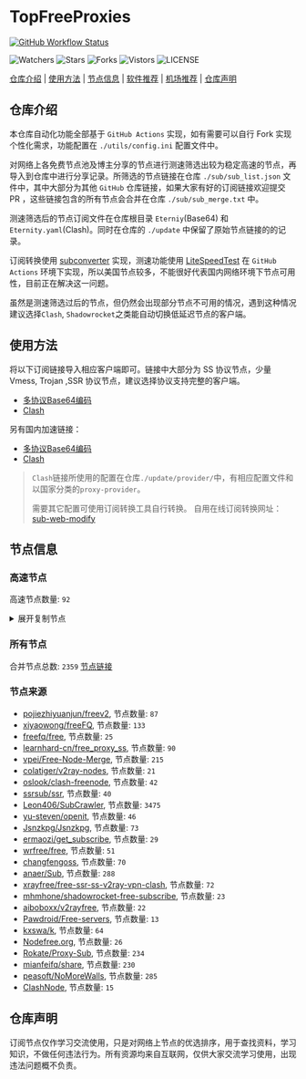 # TopFreeProxies
[![GitHub Workflow Status](https://github.com/Jason6111/topfreeproxies/actions/workflows/get-proxies.yml/badge.svg)](https://github.com/Jason6111/TopFreeProxies/actions/workflows/get-proxies.yml) 

![Watchers](https://img.shields.io/github/watchers/Jason6111/topfreeproxies) ![Stars](https://img.shields.io/github/stars/Jason6111/topfreeproxies) ![Forks](https://img.shields.io/github/forks/Jason6111/topfreeproxies) ![Vistors](https://visitor-badge.laobi.icu/badge?page_id=Jason6111.topfreeproxies) ![LICENSE](https://img.shields.io/badge/license-CC%20BY--SA%204.0-green.svg)

[仓库介绍](https://github.com/Jason6111/TopFreeProxies#仓库介绍) | [使用方法](https://github.com/Jason6111/TopFreeProxies#使用方法) | [节点信息](https://github.com/Jason6111/TopFreeProxies#节点信息) | [软件推荐](https://github.com/Jason6111/TopFreeProxies#客户端选择) | [机场推荐](https://github.com/Jason6111/TopFreeProxies#机场推荐) | [仓库声明](https://github.com/Jason6111/TopFreeProxies#仓库声明)

## 仓库介绍
本仓库自动化功能全部基于 `GitHub Actions` 实现，如有需要可以自行 Fork 实现个性化需求，功能配置在 `./utils/config.ini` 配置文件中。

对网络上各免费节点池及博主分享的节点进行测速筛选出较为稳定高速的节点，再导入到仓库中进行分享记录。所筛选的节点链接在仓库 `./sub/sub_list.json` 文件中，其中大部分为其他 `GitHub` 仓库链接，如果大家有好的订阅链接欢迎提交 PR ，这些链接包含的所有节点会合并在仓库 `./sub/sub_merge.txt` 中。

测速筛选后的节点订阅文件在仓库根目录 `Eterniy`(Base64) 和 `Eternity.yaml`(Clash)。同时在仓库的 `./update` 中保留了原始节点链接的的记录。

订阅转换使用 [subconverter](https://github.com/tindy2013/subconverter) 实现，测速功能使用 [LiteSpeedTest](https://github.com/xxf098/LiteSpeedTest) 在 `GitHub Actions` 环境下实现，所以美国节点较多，不能很好代表国内网络环境下节点可用性，目前正在解决这一问题。

虽然是测速筛选过后的节点，但仍然会出现部分节点不可用的情况，遇到这种情况建议选择`Clash`, `Shadowrocket`之类能自动切换低延迟节点的客户端。

## 使用方法
将以下订阅链接导入相应客户端即可。链接中大部分为 SS 协议节点，少量 Vmess, Trojan ,SSR 协议节点，建议选择协议支持完整的客户端。

- [多协议Base64编码](https://raw.githubusercontent.com/Jason6111/TopFreeProxies/master/Eternity)
- [Clash](https://raw.githubusercontent.com/Jason6111/TopFreeProxies/master/Eternity.yaml)

另有国内加速链接：

- [多协议Base64编码](https://fastly.jsdelivr.net/gh/Jason6111/TopFreeProxies@master/Eternity)
- [Clash](https://fastly.jsdelivr.net/gh/Jason6111/TopFreeProxies@master/Eternity.yaml)

>`Clash`链接所使用的配置在仓库`./update/provider/`中，有相应配置文件和以国家分类的`proxy-provider`。
>
>需要其它配置可使用订阅转换工具自行转换。
>自用在线订阅转换网址：[sub-web-modify](https://sub.v1.mk/)

## 节点信息
### 高速节点
高速节点数量: `92`
<details>
  <summary>展开复制节点</summary>

    vmess://eyJ2IjoiMiIsInBzIjoi8J+HuPCfh6wg5paw5Yqg5Z2hXzExMDQzMTAiLCJhZGQiOiIxMDMuMjUzLjI0Ljk4IiwicG9ydCI6IjgwIiwidHlwZSI6Im5vbmUiLCJpZCI6Ijg1NGZjMDY5LTIzYmMtNGRkOS05YzE0LTlmM2JjNTBhM2I3NiIsImFpZCI6IjAiLCJuZXQiOiJ3cyIsInBhdGgiOiIvZmFzdHNzaC9zb2JlcnQ1LzYzNTA2Njk2YjA4MDYvIiwiaG9zdCI6IiIsInRscyI6IiJ9
    vmess://eyJ2IjoiMiIsInBzIjoi8J+HuPCfh6wg5paw5Yqg5Z2hXzExMDQzMDQiLCJhZGQiOiI4LjIxOS41OC41OCIsInBvcnQiOiI0NDMiLCJ0eXBlIjoibm9uZSIsImlkIjoiOTE2NDZmOWEtYjRlOS00YWNhLWJmZTMtODg5MmIzZTU4ZmU3IiwiYWlkIjoiMCIsIm5ldCI6IndzIiwicGF0aCI6Ii9yYXkiLCJob3N0IjoibGczMC5jZmNkbjMueHl6IiwidGxzIjoidGxzIn0=
    vmess://eyJ2IjoiMiIsInBzIjoi8J+Hr/Cfh7UgZ2l0aHViLmNvbS9mcmVlZnEgLSDml6XmnKzkuJzkuqzpg73lk4Hlt53ljLpMaW5vZGXmlbDmja7kuK3lv4MgMSIsImFkZCI6IjEzOS4xNjIuNzYuMjIzIiwicG9ydCI6IjgwIiwidHlwZSI6Im5vbmUiLCJpZCI6IjM3OTUzMTUzLTY0ZGYtNDRjOC1hOTY2LTFmNTAwOGM5MDFkNiIsImFpZCI6IjAiLCJuZXQiOiJ3cyIsInBhdGgiOiIvIiwiaG9zdCI6IiIsInRscyI6IiJ9
    ssr://NDIuOTguMjcuMTgzOjU0MzphdXRoX2FlczEyOF9tZDU6Y2hhY2hhMjAtaWV0ZjpwbGFpbjpiV0pzWVc1ck1YQnZjblEvP2dyb3VwPVUxTlNVSEp2ZG1sa1pYSSZyZW1hcmtzPThKLUhyZkNmaDdBZ0xlbW1tZWE0cnkwME1pNDVPQzR5Tnk0eE9ETSZvYmZzcGFyYW09WkVNMWRGcFRPVEpqUnpWdldWaFImcHJvdG9wYXJhbT1OVEV6TmpFNk5qZHRaa2xVYjB3NE5GQnVXbkV3WkE
    vmess://eyJ2IjoiMiIsInBzIjoi8J+HsPCfh7cgLemfqeWbvS0xLjIzOC4xMDIuMjE0IiwiYWRkIjoiMS4yMzguMTAyLjIxNCIsInBvcnQiOiIzMDAwMSIsInR5cGUiOiJub25lIiwiaWQiOiJmZmZmZmZmZi1mZmZmLWZmZmYtZmZmZi1mZmZmZmZmZmZmZmYiLCJhaWQiOiIwIiwibmV0Ijoid3MiLCJwYXRoIjoiLyIsImhvc3QiOiJwMS5jaGlndWEudGsiLCJ0bHMiOiJ0bHMifQ==
    vmess://eyJ2IjoiMiIsInBzIjoi8J+HuPCfh6wgLeaWsOWKoOWdoS0xMjguMTk5LjIwMi44MCIsImFkZCI6IjEyOC4xOTkuMjAyLjgwIiwicG9ydCI6IjE1OTg2IiwidHlwZSI6Im5vbmUiLCJpZCI6IjVmN2U4MGQyLTgxMTUtNDU5Ny05MmUwLWY4NWYzYmM5NzJmZSIsImFpZCI6IjAiLCJuZXQiOiJ3cyIsInBhdGgiOiIvIiwiaG9zdCI6IjEyOC4xOTkuMjAyLjgwIiwidGxzIjoiIn0=
    vmess://eyJ2IjoiMiIsInBzIjoi8J+HsPCfh7cgLemfqeWbvS0yMTEuMTc3LjQwLjIzNSIsImFkZCI6IjIxMS4xNzcuNDAuMjM1IiwicG9ydCI6IjMwMDAxIiwidHlwZSI6Im5vbmUiLCJpZCI6ImZmZmZmZmZmLWZmZmYtZmZmZi1mZmZmLWZmZmZmZmZmZmZmZiIsImFpZCI6IjAiLCJuZXQiOiJ3cyIsInBhdGgiOiIvIiwiaG9zdCI6InAzLmNoaWd1YS50ayIsInRscyI6InRscyJ9
    vmess://eyJ2IjoiMiIsInBzIjoi8J+Hr/Cfh7UgLeaXpeacrC00Ny43NC40My4xNTgiLCJhZGQiOiI0Ny43NC40My4xNTgiLCJwb3J0IjoiMjA1MyIsInR5cGUiOiJub25lIiwiaWQiOiJiZjY3NDM3ZS02YzkwLTQ1Y2EtYWJjMi1jNzI0MGE1Y2UyYWEiLCJhaWQiOiIwIiwibmV0Ijoid3MiLCJwYXRoIjoiLyIsImhvc3QiOiJmb3h1ay5mb3ZpLnRrIiwidGxzIjoiIn0=
    vmess://eyJ2IjoiMiIsInBzIjoi8J+Hr/Cfh7UgLeaXpeacrC1nb3N0LjZjbG91ZC50ayIsImFkZCI6Imdvc3QuNmNsb3VkLnRrIiwicG9ydCI6IjYwMDA0IiwidHlwZSI6Im5vbmUiLCJpZCI6ImRiMjVmMmM4LTEwNDMtNDJlYS1hN2JiLWI1MDdiOTgxOGM0MiIsImFpZCI6IjAiLCJuZXQiOiJ0Y3AiLCJwYXRoIjoiLyIsImhvc3QiOiJmb3h1ay5mb3ZpLnRrIiwidGxzIjoiIn0=
    vmess://eyJ2IjoiMiIsInBzIjoi8J+HsPCfh7cgLemfqeWbvS1rcjIuZnVuNTEzLmdhIiwiYWRkIjoia3IyLmZ1bjUxMy5nYSIsInBvcnQiOiI1NzQ4NiIsInR5cGUiOiJub25lIiwiaWQiOiIxYWQzOGVjNS03YmY5LTQ0NTQtOTIyZC1kYTcyODYwOTNmNWUiLCJhaWQiOiIwIiwibmV0Ijoid3MiLCJwYXRoIjoiLyIsImhvc3QiOiJrcjIuZnVuNTEzLmdhIiwidGxzIjoiIn0=
    vmess://eyJ2IjoiMiIsInBzIjoi8J+Hr/Cfh7UgLeaXpeacrC1rcmF3ZGV0cnQubWFyaXNhbG5jLmNvbSIsImFkZCI6ImtyYXdkZXRydC5tYXJpc2FsbmMuY29tIiwicG9ydCI6IjU1MjE0IiwidHlwZSI6Im5vbmUiLCJpZCI6ImE3Nzc1NTg4LWZjNjUtMzNjMy05MmM2LTEyNzMzOTE4OGJmZCIsImFpZCI6IjAiLCJuZXQiOiJ3cyIsInBhdGgiOiIvIiwiaG9zdCI6ImFybXNocy5tYXJpc2FsbmMuY29tIiwidGxzIjoiIn0=
    vmess://eyJ2IjoiMiIsInBzIjoi8J+Hr/Cfh7UgLeaXpeacrC1qcC1iZWkuYmZ5dW4udG9wIiwiYWRkIjoianAtYmVpLmJmeXVuLnRvcCIsInBvcnQiOiIxMDAyMyIsInR5cGUiOiJub25lIiwiaWQiOiI5ZTA1NWFkNS01YjRjLTRiOGQtYmMzOC0wYWNlNDFhYmUyNjciLCJhaWQiOiIwIiwibmV0Ijoid3MiLCJwYXRoIjoiLyIsImhvc3QiOiJqcC1iZWkuYmZ5dW4udG9wIiwidGxzIjoiIn0=
    vmess://eyJ2IjoiMiIsInBzIjoi8J+Hr/Cfh7UgLeaXpeacrC1qcDAxLmhlbmV0LnRvcCIsImFkZCI6ImpwMDEuaGVuZXQudG9wIiwicG9ydCI6IjIwMDAwIiwidHlwZSI6Im5vbmUiLCJpZCI6ImM3YjUzOTJhLTAzYTItNDgzZi05ZDUxLTg5ZmYxYWE2YzE5ZSIsImFpZCI6IjAiLCJuZXQiOiJ3cyIsInBhdGgiOiIvIiwiaG9zdCI6ImNjdHYuY29tIiwidGxzIjoiIn0=
    vmess://eyJ2IjoiMiIsInBzIjoi8J+Hr/Cfh7UgLeaXpeacrC1qcDIuc2FuZmVuMDAxLnBpY3MiLCJhZGQiOiJqcDIuc2FuZmVuMDAxLnBpY3MiLCJwb3J0IjoiNDQzIiwidHlwZSI6Im5vbmUiLCJpZCI6IjczMWFiN2EyLTE4NGUtNGE3NS04NWNmLTUyZjMyODE1YTk0YSIsImFpZCI6IjAiLCJuZXQiOiJ3cyIsInBhdGgiOiIvIiwiaG9zdCI6ImpwMi5zYW5mZW4wMDEucGljcyIsInRscyI6InRscyJ9
    vmess://eyJ2IjoiMiIsInBzIjoi8J+Hr/Cfh7UgLeaXpeacrC1qcHMuZGFmZWljbmQuY29tIiwiYWRkIjoianBzLmRhZmVpY25kLmNvbSIsInBvcnQiOiIzNDIxMiIsInR5cGUiOiJub25lIiwiaWQiOiI3Y2E2NThkNy05ZDhlLTQ5ZTktYTlmZi00ZTFhYWQ5ZmU0ZDQiLCJhaWQiOiIwIiwibmV0Ijoid3MiLCJwYXRoIjoiLyIsImhvc3QiOiJqcHMuZGFmZWljbmQuY29tIiwidGxzIjoiIn0=
    vmess://eyJ2IjoiMiIsInBzIjoi8J+HuPCfh6wgLeaWsOWKoOWdoS1zZy1vdmgyLnYyLXJheS5jb20iLCJhZGQiOiJzZy1vdmgyLnYyLXJheS5jb20iLCJwb3J0IjoiODAiLCJ0eXBlIjoibm9uZSIsImlkIjoiZGNlNGM0NzItNmYzZi00YzQ1LTgwZTUtY2JmZTVlY2FkN2VlIiwiYWlkIjoiMCIsIm5ldCI6IndzIiwicGF0aCI6Ii8iLCJob3N0Ijoic2ctb3ZoMi52Mi1yYXkuY29tIiwidGxzIjoiIn0=
    vmess://eyJ2IjoiMiIsInBzIjoi8J+HqPCfh7MgLeWPsOa5vuiKseiOsuWOvy10dzAyLmhlbmV0LnRvcCIsImFkZCI6InR3MDIuaGVuZXQudG9wIiwicG9ydCI6IjIwMDAwIiwidHlwZSI6Im5vbmUiLCJpZCI6ImM3YjUzOTJhLTAzYTItNDgzZi05ZDUxLTg5ZmYxYWE2YzE5ZSIsImFpZCI6IjAiLCJuZXQiOiJ3cyIsInBhdGgiOiIvIiwiaG9zdCI6ImNjdHYuY29tIiwidGxzIjoiIn0=
    vmess://eyJ2IjoiMiIsInBzIjoi8J+Hr/Cfh7UgLeaXpeacrC11cmdqcC5ob3RmdW4uYnV6eiIsImFkZCI6InVyZ2pwLmhvdGZ1bi5idXp6IiwicG9ydCI6IjI1NjcxIiwidHlwZSI6Im5vbmUiLCJpZCI6ImUxZjgwNDE2LTUzOTQtNGZjZC1hZjgwLTEyZWY5Nzk5YTkyYyIsImFpZCI6IjAiLCJuZXQiOiJ3cyIsInBhdGgiOiIvIiwiaG9zdCI6InVyZ2pwLmhvdGZ1bi5idXp6IiwidGxzIjoiIn0=
    vmess://eyJ2IjoiMiIsInBzIjoi8J+HrfCfh7AgLeaWsOWKoOWdoS1oay0xLnBhbm5vZGUudG9wIiwiYWRkIjoiaGstMS5wYW5ub2RlLnRvcCIsInBvcnQiOiI4MCIsInR5cGUiOiJub25lIiwiaWQiOiIyMGVmOTk2NS0zNzMzLTQ0YjMtOGZlNS1iNTQ0N2M2ZDljOWIiLCJhaWQiOiIwIiwibmV0Ijoid3MiLCJwYXRoIjoiLyIsImhvc3QiOiJ0bXMuZGluZ3RhbGsuY29tIiwidGxzIjoiIn0=
    vmess://eyJ2IjoiMiIsInBzIjoi8J+HrfCfh7AgLeaWsOWKoOWdoS1oay00LnBhbm5vZGUudG9wIiwiYWRkIjoiaGstNC5wYW5ub2RlLnRvcCIsInBvcnQiOiI4MCIsInR5cGUiOiJub25lIiwiaWQiOiIyMGVmOTk2NS0zNzMzLTQ0YjMtOGZlNS1iNTQ0N2M2ZDljOWIiLCJhaWQiOiIwIiwibmV0Ijoid3MiLCJwYXRoIjoiLyIsImhvc3QiOiJ0bXMuZGluZ3RhbGsuY29tIiwidGxzIjoiIn0=
    vmess://eyJ2IjoiMiIsInBzIjoi8J+HuPCfh6wgLeaWsOWKoOWdoS1saS5iaWcyMzQuY29tIiwiYWRkIjoibGkuYmlnMjM0LmNvbSIsInBvcnQiOiI0NDMiLCJ0eXBlIjoibm9uZSIsImlkIjoiMjEzZTc4M2EtMjA3NC00YWVmLWI2ZDktMmFjNmQ0ZDBkYzA0IiwiYWlkIjoiMCIsIm5ldCI6IndzIiwicGF0aCI6Ii8iLCJob3N0IjoibGkuYmlnMjM0LmNvbSIsInRscyI6IiJ9
    vmess://eyJ2IjoiMiIsInBzIjoi8J+HuPCfh6wgLeaWsOWKoOWdoS1zZy52cG50cmFuc2Zlci54eXoiLCJhZGQiOiJzZy52cG50cmFuc2Zlci54eXoiLCJwb3J0IjoiNjUyNCIsInR5cGUiOiJub25lIiwiaWQiOiJjYjg4NDlkNy0zYjAyLTQ5YTQtYjMwNS05MGU1YTBiMjljOTQiLCJhaWQiOiIwIiwibmV0Ijoid3MiLCJwYXRoIjoiLyIsImhvc3QiOiJzZy52cG50cmFuc2Zlci54eXoiLCJ0bHMiOiIifQ==
    vmess://eyJ2IjoiMiIsInBzIjoi8J+HuPCfh6wgLeaWsOWKoOWdoS1zZzAxLmhlbmV0LnRvcCIsImFkZCI6InNnMDEuaGVuZXQudG9wIiwicG9ydCI6IjIwMDAwIiwidHlwZSI6Im5vbmUiLCJpZCI6ImM3YjUzOTJhLTAzYTItNDgzZi05ZDUxLTg5ZmYxYWE2YzE5ZSIsImFpZCI6IjAiLCJuZXQiOiJ3cyIsInBhdGgiOiIvIiwiaG9zdCI6ImNjdHYuY29tIiwidGxzIjoiIn0=
    vmess://eyJ2IjoiMiIsInBzIjoi8J+HuPCfh6wgLeaWsOWKoOWdoS1zZzAyLmhlbmV0LnRvcCIsImFkZCI6InNnMDIuaGVuZXQudG9wIiwicG9ydCI6IjIwMDAxIiwidHlwZSI6Im5vbmUiLCJpZCI6ImM3YjUzOTJhLTAzYTItNDgzZi05ZDUxLTg5ZmYxYWE2YzE5ZSIsImFpZCI6IjAiLCJuZXQiOiJ3cyIsInBhdGgiOiIvIiwiaG9zdCI6ImNjdHYuY29tIiwidGxzIjoiIn0=
    vmess://eyJ2IjoiMiIsInBzIjoi8J+HuPCfh6wgLeaWsOWKoOWdoS1zZzEtMi5iZnl1bi50b3AiLCJhZGQiOiJzZzEtMi5iZnl1bi50b3AiLCJwb3J0IjoiMTAwMjEiLCJ0eXBlIjoibm9uZSIsImlkIjoiMzY2YWRhZWMtY2RkZi00Y2I1LTk4Y2EtYTQ3ZDE3MzkxOGFlIiwiYWlkIjoiMCIsIm5ldCI6IndzIiwicGF0aCI6Ii8iLCJob3N0Ijoic2cxLTIuYmZ5dW4udG9wIiwidGxzIjoiIn0=
    vmess://eyJ2IjoiMiIsInBzIjoi8J+HuPCfh6wgLeaWsOWKoOWdoS12My41ODMxODEueHl6IiwiYWRkIjoidjMuNTgzMTgxLnh5eiIsInBvcnQiOiI4MCIsInR5cGUiOiJub25lIiwiaWQiOiJjMGI1ZDc1OS1lNDJkLTRlYWQtYjM3NC0zM2E5YjU0NDAyYWEiLCJhaWQiOiIwIiwibmV0Ijoid3MiLCJwYXRoIjoiLyIsImhvc3QiOiJwdWxsLmZyZWUudmlkZW8uMTAwMTAuY29tIiwidGxzIjoiIn0=
    vmess://eyJ2IjoiMiIsInBzIjoi8J+HuPCfh6wgLeaWsOWKoOWdoS12NS41ODMxODEueHl6IiwiYWRkIjoidjUuNTgzMTgxLnh5eiIsInBvcnQiOiI0NDM0MyIsInR5cGUiOiJub25lIiwiaWQiOiJjMGI1ZDc1OS1lNDJkLTRlYWQtYjM3NC0zM2E5YjU0NDAyYWEiLCJhaWQiOiIwIiwibmV0Ijoid3MiLCJwYXRoIjoiLyIsImhvc3QiOiJ2NS41ODMxODEueHl6IiwidGxzIjoiIn0=
    vmess://eyJ2IjoiMiIsInBzIjoi8J+HrfCfh7AgLemmmea4ry1hei5oazAxLnBhb3Bhb2Nsb3VkLmN5b3UiLCJhZGQiOiJhei5oazAxLnBhb3Bhb2Nsb3VkLmN5b3UiLCJwb3J0IjoiMTAwMTAiLCJ0eXBlIjoibm9uZSIsImlkIjoiYTQyYmZlMjQtZmUzMi0zMDdkLWIzZmEtMDI1YzczMDI4ZmEwIiwiYWlkIjoiMCIsIm5ldCI6IndzIiwicGF0aCI6Ii8iLCJob3N0IjoiYXouaGswMS5wYW9wYW9jbG91ZC5jeW91IiwidGxzIjoiIn0=
    vmess://eyJ2IjoiMiIsInBzIjoi8J+HrfCfh7AgLemmmea4ry1oazgwLnNhbmZlbjAwMS5waWNzIiwiYWRkIjoiaGs4MC5zYW5mZW4wMDEucGljcyIsInBvcnQiOiI4MCIsInR5cGUiOiJub25lIiwiaWQiOiI3MzFhYjdhMi0xODRlLTRhNzUtODVjZi01MmYzMjgxNWE5NGEiLCJhaWQiOiIwIiwibmV0Ijoid3MiLCJwYXRoIjoiLyIsImhvc3QiOiJhLjE4OS5jbiIsInRscyI6IiJ9
    vmess://eyJ2IjoiMiIsInBzIjoi8J+Hr/Cfh7UgLeaXpeacrC0xMzkuMTYyLjExOS44MSIsImFkZCI6IjEzOS4xNjIuMTE5LjgxIiwicG9ydCI6IjI3NDgwIiwidHlwZSI6Im5vbmUiLCJpZCI6ImY3MmVlNThmLTc4YmYtNGI2MS04NDQyLTdiOWNjYTkxMmIxNCIsImFpZCI6IjAiLCJuZXQiOiJ3cyIsInBhdGgiOiIvIiwiaG9zdCI6IjEzOS4xNjIuMTE5LjgxIiwidGxzIjoiIn0=
    vmess://eyJ2IjoiMiIsInBzIjoi8J+Hr/Cfh7UgLeaXpeacrC0xMy4yMzAuNDguMTc4IiwiYWRkIjoiMTMuMjMwLjQ4LjE3OCIsInBvcnQiOiIxNzg5NSIsInR5cGUiOiJub25lIiwiaWQiOiI1ZjdlODBkMi04MTE1LTQ1OTctOTJlMC1mODVmM2JjOTcyZmUiLCJhaWQiOiIwIiwibmV0Ijoid3MiLCJwYXRoIjoiLyIsImhvc3QiOiIxMy4yMzAuNDguMTc4IiwidGxzIjoiIn0=
    vmess://eyJ2IjoiMiIsInBzIjoi8J+Hr/Cfh7UgLeaXpeacrC0xNDYuNTYuMTYyLjI1IiwiYWRkIjoiMTQ2LjU2LjE2Mi4yNSIsInBvcnQiOiI0NDMiLCJ0eXBlIjoibm9uZSIsImlkIjoiOTE2NDZmOWEtYjRlOS00YWNhLWJmZTMtODg5MmIzZTU4ZmU3IiwiYWlkIjoiMCIsIm5ldCI6IndzIiwicGF0aCI6Ii8iLCJob3N0IjoibGczMC5jZmNkbjMueHl6IiwidGxzIjoiIn0=
    vmess://eyJ2IjoiMiIsInBzIjoi8J+Hr/Cfh7UgLeaXpeacrC00Ny45MS4yOS40MSIsImFkZCI6IjQ3LjkxLjI5LjQxIiwicG9ydCI6IjQ0MyIsInR5cGUiOiJub25lIiwiaWQiOiJmZmZmZmZmZi1mZmZmLWZmZmYtZmZmZi1mZmZmZmZmZmZmZmYiLCJhaWQiOiIwIiwibmV0Ijoid3MiLCJwYXRoIjoiLyIsImhvc3QiOiJjb21wdXRlci1hZGFwdGVyLWNyb3NzLW1vb2QudHJ5Y2xvdWRmbGFyZS5jb20iLCJ0bHMiOiIifQ==
    vmess://eyJ2IjoiMiIsInBzIjoi8J+HsPCfh7cgLemfqeWbvS01OC4yMjcuMTQxLjI1NCIsImFkZCI6IjU4LjIyNy4xNDEuMjU0IiwicG9ydCI6IjMwMDAxIiwidHlwZSI6Im5vbmUiLCJpZCI6ImZmZmZmZmZmLWZmZmYtZmZmZi1mZmZmLWZmZmZmZmZmZmZmZiIsImFpZCI6IjAiLCJuZXQiOiJ3cyIsInBhdGgiOiIvIiwiaG9zdCI6InAxLmNoaWd1YS50ayIsInRscyI6IiJ9
    vmess://eyJ2IjoiMiIsInBzIjoi8J+HrfCfh7AgLeaWsOWKoOWdoS1oay0yLnBhbm5vZGUudG9wIiwiYWRkIjoiaGstMi5wYW5ub2RlLnRvcCIsInBvcnQiOiI4MCIsInR5cGUiOiJub25lIiwiaWQiOiIyMGVmOTk2NS0zNzMzLTQ0YjMtOGZlNS1iNTQ0N2M2ZDljOWIiLCJhaWQiOiIwIiwibmV0Ijoid3MiLCJwYXRoIjoiLyIsImhvc3QiOiJ0bXMuZGluZ3RhbGsuY29tIiwidGxzIjoiIn0=
    vmess://eyJ2IjoiMiIsInBzIjoi8J+HrfCfh7AgLeaWsOWKoOWdoS1oay0zLnBhbm5vZGUudG9wIiwiYWRkIjoiaGstMy5wYW5ub2RlLnRvcCIsInBvcnQiOiI4MCIsInR5cGUiOiJub25lIiwiaWQiOiIyMGVmOTk2NS0zNzMzLTQ0YjMtOGZlNS1iNTQ0N2M2ZDljOWIiLCJhaWQiOiIwIiwibmV0Ijoid3MiLCJwYXRoIjoiLyIsImhvc3QiOiJ0bXMuZGluZ3RhbGsuY29tIiwidGxzIjoiIn0=
    vmess://eyJ2IjoiMiIsInBzIjoi8J+HrfCfh7AgLeaWsOWKoOWdoS1oay02LnBhbm5vZGUudG9wIiwiYWRkIjoiaGstNi5wYW5ub2RlLnRvcCIsInBvcnQiOiI4MCIsInR5cGUiOiJub25lIiwiaWQiOiIyMGVmOTk2NS0zNzMzLTQ0YjMtOGZlNS1iNTQ0N2M2ZDljOWIiLCJhaWQiOiIwIiwibmV0Ijoid3MiLCJwYXRoIjoiLyIsImhvc3QiOiJ0bXMuZGluZ3RhbGsuY29tIiwidGxzIjoiIn0=
    vmess://eyJ2IjoiMiIsInBzIjoi8J+HrfCfh7AgLeaWsOWKoOWdoS1oay1kLnNvbW5vZGUudG9wIiwiYWRkIjoiaGstZC5zb21ub2RlLnRvcCIsInBvcnQiOiI4MCIsInR5cGUiOiJub25lIiwiaWQiOiJmMTM5ODU3OS1lZWQxLTMzMzUtOWZmYi01ZGFjNDY3ZTIzYWMiLCJhaWQiOiIwIiwibmV0Ijoid3MiLCJwYXRoIjoiLyIsImhvc3QiOiJ2YWxpLWRucy5jcDMxLm90dC5jaWJudHYubmV0IiwidGxzIjoiIn0=
    vmess://eyJ2IjoiMiIsInBzIjoi8J+HqPCfh7MgLeWPsOa5vuWPsOS4reW4gi10dzEubXliZXN0amouY29tIiwiYWRkIjoidHcxLm15YmVzdGpqLmNvbSIsInBvcnQiOiI0NDMiLCJ0eXBlIjoibm9uZSIsImlkIjoiZGI0NTJhODgtMDhhMC00YTZhLWFjODctOTM3YmIwYjI3OTA5IiwiYWlkIjoiMCIsIm5ldCI6IndzIiwicGF0aCI6Ii8iLCJob3N0IjoidHcxLm15YmVzdGpqLmNvbSIsInRscyI6InRscyJ9
    vmess://eyJ2IjoiMiIsInBzIjoi8J+HrfCfh7AgLemmmea4ry0xMTkuMjQ3LjExOS4yMTIiLCJhZGQiOiIxMTkuMjQ3LjExOS4yMTIiLCJwb3J0IjoiNDQzIiwidHlwZSI6Im5vbmUiLCJpZCI6IjYwOTNlZWZiLTdhYjYtNDFkZi1hYmEwLWQ1ZmE1ODE0N2UxMCIsImFpZCI6IjAiLCJuZXQiOiJ3cyIsInBhdGgiOiIvIiwiaG9zdCI6InN1cm9uZ3dlaS5ldS5vcmciLCJ0bHMiOiIifQ==
    vmess://eyJ2IjoiMiIsInBzIjoi8J+HrfCfh7AgLemmmea4ry00Ny4yNDIuMjguMjUwIiwiYWRkIjoiNDcuMjQyLjI4LjI1MCIsInBvcnQiOiI0NDMiLCJ0eXBlIjoibm9uZSIsImlkIjoiZmZmZmZmZmYtZmZmZi1mZmZmLWZmZmYtZmZmZmZmZmZmZmZmIiwiYWlkIjoiMCIsIm5ldCI6IndzIiwicGF0aCI6Ii8iLCJob3N0Ijoib21pc3Npb25zLWJyZWFrZG93bi1kaXAtaG9uZHVyYXMudHJ5Y2xvdWRmbGFyZS5jb20iLCJ0bHMiOiJ0bHMifQ==
    vmess://eyJ2IjoiMiIsInBzIjoi8J+HrfCfh7AgLemmmea4ry00Ny4yNDIuNDQuNTciLCJhZGQiOiI0Ny4yNDIuNDQuNTciLCJwb3J0IjoiMjA1MyIsInR5cGUiOiJub25lIiwiaWQiOiJiZjY3NDM3ZS02YzkwLTQ1Y2EtYWJjMi1jNzI0MGE1Y2UyYWEiLCJhaWQiOiIwIiwibmV0Ijoid3MiLCJwYXRoIjoiLyIsImhvc3QiOiJmb3h1ay5mb3ZpLnRrIiwidGxzIjoidGxzIn0=
    vmess://eyJ2IjoiMiIsInBzIjoi8J+HrfCfh7AgLemmmea4ry00Ny4yNDMuMjUxLjIzNCIsImFkZCI6IjQ3LjI0My4yNTEuMjM0IiwicG9ydCI6IjQ0MyIsInR5cGUiOiJub25lIiwiaWQiOiJmZmZmZmZmZi1mZmZmLWZmZmYtZmZmZi1mZmZmZmZmZmZmZmYiLCJhaWQiOiIwIiwibmV0Ijoid3MiLCJwYXRoIjoiLyIsImhvc3QiOiJvbWlzc2lvbnMtYnJlYWtkb3duLWRpcC1ob25kdXJhcy50cnljbG91ZGZsYXJlLmNvbSIsInRscyI6InRscyJ9
    vmess://eyJ2IjoiMiIsInBzIjoi8J+HrfCfh7AgLemmmea4ry02Lmtha2FjbG91ZC54eXoiLCJhZGQiOiI2Lmtha2FjbG91ZC54eXoiLCJwb3J0IjoiMzYxMDYiLCJ0eXBlIjoibm9uZSIsImlkIjoiZjU3ZTYwMmYtMTI1Yi0zNmIwLWEzYzAtYTljZWRjNjNkNDhiIiwiYWlkIjoiMiIsIm5ldCI6IndzIiwicGF0aCI6Ii8iLCJob3N0IjoiNi5rYWthY2xvdWQueHl6IiwidGxzIjoiIn0=
    vmess://eyJ2IjoiMiIsInBzIjoi8J+HuvCfh7ggLee+juWbvS00Ny45MC4xMzkuNjYiLCJhZGQiOiI0Ny45MC4xMzkuNjYiLCJwb3J0IjoiNDQzIiwidHlwZSI6Im5vbmUiLCJpZCI6IjkxNjQ2ZjlhLWI0ZTktNGFjYS1iZmUzLTg4OTJiM2U1OGZlNyIsImFpZCI6IjAiLCJuZXQiOiJ3cyIsInBhdGgiOiIvIiwiaG9zdCI6ImxnMzAuY2ZjZG4zLnh5eiIsInRscyI6InRscyJ9
    ss://YWVzLTI1Ni1jZmI6Y2Ruc3NyLnNzcnN1Yi5jb20@cdnssr.ssrsub.com:443#%F0%9F%87%BA%F0%9F%87%B8%20-%E7%BE%8E%E5%9B%BD-cdnssr.ssrsub.com
    vmess://eyJ2IjoiMiIsInBzIjoi8J+HuvCfh7ggLee+juWbvS00NS43OS4xMzAuMTI1IiwiYWRkIjoiNDUuNzkuMTMwLjEyNSIsInBvcnQiOiI4MCIsInR5cGUiOiJub25lIiwiaWQiOiI2MTJjODc0OS0yNTM0LTRlNWItYTdkOS05YWNmYTNhODIwMzYiLCJhaWQiOiIwIiwibmV0Ijoid3MiLCJwYXRoIjoiLyIsImhvc3QiOiIiLCJ0bHMiOiIifQ==
    vmess://eyJ2IjoiMiIsInBzIjoi8J+HuvCfh7ggLee+juWbvS13d3cuZ2Vuc2hpbm1pbmVjcmFmdC5tbCIsImFkZCI6Ind3dy5nZW5zaGlubWluZWNyYWZ0Lm1sIiwicG9ydCI6IjIwODMiLCJ0eXBlIjoibm9uZSIsImlkIjoiNTk2NTUyZmYtODBlYi00ZmMxLWI3ZDAtZTM4ZDY4OWJkZDEzIiwiYWlkIjoiMCIsIm5ldCI6IndzIiwicGF0aCI6Ii8iLCJob3N0Ijoid3d3LmdlbnNoaW5taW5lY3JhZnQubWwiLCJ0bHMiOiIifQ==
    vmess://eyJ2IjoiMiIsInBzIjoi8J+HuvCfh7ggLee+juWbvS0xMDQuMTYuMTIyLjc3IiwiYWRkIjoiMTA0LjE2LjEyMi43NyIsInBvcnQiOiI4MCIsInR5cGUiOiJub25lIiwiaWQiOiIyYjdlMWU4MS03MjE4LTRkYzUtYWViMS1mODQ3YWFlYzBjYzciLCJhaWQiOiIwIiwibmV0Ijoid3MiLCJwYXRoIjoiLyIsImhvc3QiOiJzc3JzdWIudjAxLmFzdWthLmJ1enoiLCJ0bHMiOiIifQ==
    vmess://eyJ2IjoiMiIsInBzIjoi8J+HuvCfh7ggLee+juWbvS0xMTEud2dvbmcxLnRvcCIsImFkZCI6IjExMS53Z29uZzEudG9wIiwicG9ydCI6IjUyMjExIiwidHlwZSI6Im5vbmUiLCJpZCI6IjdmOTYzNGY1LTBiM2MtMzZmNy1hN2M5LWVmNTBjYTMyYzVkNiIsImFpZCI6IjIiLCJuZXQiOiJ0Y3AiLCJwYXRoIjoiLyIsImhvc3QiOiJzc3JzdWIudjAxLmFzdWthLmJ1enoiLCJ0bHMiOiIifQ==
    vmess://eyJ2IjoiMiIsInBzIjoi8J+HuvCfh7ggLee+juWbvS0xMjAud2dvbmcxLnRvcCIsImFkZCI6IjEyMC53Z29uZzEudG9wIiwicG9ydCI6IjUyMjIwIiwidHlwZSI6Im5vbmUiLCJpZCI6IjdmOTYzNGY1LTBiM2MtMzZmNy1hN2M5LWVmNTBjYTMyYzVkNiIsImFpZCI6IjIiLCJuZXQiOiJ0Y3AiLCJwYXRoIjoiLyIsImhvc3QiOiJzc3JzdWIudjAxLmFzdWthLmJ1enoiLCJ0bHMiOiIifQ==
    vmess://eyJ2IjoiMiIsInBzIjoi8J+HuvCfh7ggLee+juWbvS0xNTUuMjQ4LjE3Ni4yMTEiLCJhZGQiOiIxNTUuMjQ4LjE3Ni4yMTEiLCJwb3J0IjoiNDQzIiwidHlwZSI6Im5vbmUiLCJpZCI6Ijg0ZTQ2ZmFmLTdkODktNDNhZi04YmQ5LTAxYjQxZmMxZGRjZSIsImFpZCI6IjAiLCJuZXQiOiJ3cyIsInBhdGgiOiIvIiwiaG9zdCI6IjE1NS4yNDguMTc2LjIxMSIsInRscyI6InRscyJ9
    vmess://eyJ2IjoiMiIsInBzIjoi8J+HuvCfh7ggLee+juWbveWKoOWIqeemj+WwvOS6muW3nua0m+adieefti0yMTYuMTI3LjE2OS4yMTEiLCJhZGQiOiIyMTYuMTI3LjE2OS4yMTEiLCJwb3J0IjoiNTA0MzgiLCJ0eXBlIjoibm9uZSIsImlkIjoiOWU5ODBjZTYtNmIxYy00OWM2LWQwYmUtNmEwZjdhYjk2MWUzIiwiYWlkIjoiMCIsIm5ldCI6InRjcCIsInBhdGgiOiIvIiwiaG9zdCI6IjE1NS4yNDguMTc2LjIxMSIsInRscyI6IiJ9
    vmess://eyJ2IjoiMiIsInBzIjoi8J+HuvCfh7ggLee+juWbveWKoOWIqeemj+WwvOS6muW3nua0m+adieefti0yMy4yMjQuMi4yMTIiLCJhZGQiOiIyMy4yMjQuMi4yMTIiLCJwb3J0IjoiNDQzIiwidHlwZSI6Im5vbmUiLCJpZCI6IjQxODA0OGFmLWEyOTMtNGI5OS05YjBjLTk4Y2EzNTgwZGQyNCIsImFpZCI6IjY0IiwibmV0Ijoid3MiLCJwYXRoIjoiLyIsImhvc3QiOiIiLCJ0bHMiOiIifQ==
    vmess://eyJ2IjoiMiIsInBzIjoi8J+HuvCfh7ggLee+juWbvS0zNy43MmltZy54eXogMiIsImFkZCI6IjM3LjcyaW1nLnh5eiIsInBvcnQiOiI0NDMiLCJ0eXBlIjoibm9uZSIsImlkIjoiODFkOTNmNjItMTVhMi00OTk0LWFkYjktMGI1ZDkwNmFhYzdlIiwiYWlkIjoiMCIsIm5ldCI6IndzIiwicGF0aCI6Ii8iLCJob3N0IjoiMzcuNzJpbWcueHl6IiwidGxzIjoiIn0=
    vmess://eyJ2IjoiMiIsInBzIjoi8J+HuvCfh7ggLee+juWbveWKoOWIqeemj+WwvOS6muW3nua0m+adieefti00MS4yMTYuMTc3LjE0OCIsImFkZCI6IjQxLjIxNi4xNzcuMTQ4IiwicG9ydCI6IjgwIiwidHlwZSI6Im5vbmUiLCJpZCI6IjM1MmEyMDIwLWExOTktNGRiNC1iMmIwLTA0YWI4OGY3M2U5MSIsImFpZCI6IjAiLCJuZXQiOiJ3cyIsInBhdGgiOiIvIiwiaG9zdCI6IiIsInRscyI6IiJ9
    ss://YWVzLTI1Ni1jZmI6OWQ2Y2NlYWEzNzNiZjJjOGFjYjIyZTYwYjZhNThiZTY@45.33.88.190:443#%F0%9F%87%BA%F0%9F%87%B8%20-%E7%BE%8E%E5%9B%BD-45.33.88.190
    vmess://eyJ2IjoiMiIsInBzIjoi8J+HuvCfh7ggLee+juWbvS02LmRvdWx1b3MuaWN1IiwiYWRkIjoiNi5kb3VsdW9zLmljdSIsInBvcnQiOiI1NDAwNiIsInR5cGUiOiJub25lIiwiaWQiOiJkNzVhZDY4ZC0zYjQxLTNkYzctOTlkNS04M2RiZGQ4NzMwNTYiLCJhaWQiOiIyIiwibmV0Ijoid3MiLCJwYXRoIjoiLyIsImhvc3QiOiI2LmRvdWx1b3MuaWN1IiwidGxzIjoiIn0=
    vmess://eyJ2IjoiMiIsInBzIjoi8J+HuvCfh7ggLee+juWbvS1rcmR6ZmVnLm1hcmlzYWxuYy5jb20iLCJhZGQiOiJrcmR6ZmVnLm1hcmlzYWxuYy5jb20iLCJwb3J0IjoiNDQ3MTkiLCJ0eXBlIjoibm9uZSIsImlkIjoiYTc3NzU1ODgtZmM2NS0zM2MzLTkyYzYtMTI3MzM5MTg4YmZkIiwiYWlkIjoiMCIsIm5ldCI6IndzIiwicGF0aCI6Ii8iLCJob3N0IjoianBydG5jem0ubWFyaXNhbG5jLmNvbSIsInRscyI6IiJ9
    vmess://eyJ2IjoiMiIsInBzIjoi8J+HuvCfh7ggLee+juWbvS1tZzEueGJ5d3djcC51cyIsImFkZCI6Im1nMS54Ynl3d2NwLnVzIiwicG9ydCI6IjI1ODAwIiwidHlwZSI6Im5vbmUiLCJpZCI6IjAwYjBhZDY4LWM2YjYtMzE0NC04ODBkLTYzZmZjMzg4ZjczOSIsImFpZCI6IjAiLCJuZXQiOiJ3cyIsInBhdGgiOiIvIiwiaG9zdCI6Im1nMS54Ynl3d2NwLnVzIiwidGxzIjoiIn0=
    vmess://eyJ2IjoiMiIsInBzIjoi8J+HuvCfh7ggLeWKoOaLv+Wkpy1tZ255MS54Ynl3d2NwLnVzIiwiYWRkIjoibWdueTEueGJ5d3djcC51cyIsInBvcnQiOiI4MCIsInR5cGUiOiJub25lIiwiaWQiOiIwMGIwYWQ2OC1jNmI2LTMxNDQtODgwZC02M2ZmYzM4OGY3MzkiLCJhaWQiOiIwIiwibmV0Ijoid3MiLCJwYXRoIjoiLyIsImhvc3QiOiJhLjE4OS5jbiIsInRscyI6IiJ9
    vmess://eyJ2IjoiMiIsInBzIjoi8J+HuvCfh7ggLee+juWbvS1zZzEuc2FuZmVuMDAxLnBpY3MiLCJhZGQiOiJzZzEuc2FuZmVuMDAxLnBpY3MiLCJwb3J0IjoiNDQzIiwidHlwZSI6Im5vbmUiLCJpZCI6IjczMWFiN2EyLTE4NGUtNGE3NS04NWNmLTUyZjMyODE1YTk0YSIsImFpZCI6IjAiLCJuZXQiOiJ3cyIsInBhdGgiOiIvIiwiaG9zdCI6InNnMS5zYW5mZW4wMDEucGljcyIsInRscyI6InRscyJ9
    vmess://eyJ2IjoiMiIsInBzIjoi8J+HuvCfh7ggLee+juWbvS11czAyLmhlbmV0LnRvcCIsImFkZCI6InVzMDIuaGVuZXQudG9wIiwicG9ydCI6IjIwMDAwIiwidHlwZSI6Im5vbmUiLCJpZCI6ImM3YjUzOTJhLTAzYTItNDgzZi05ZDUxLTg5ZmYxYWE2YzE5ZSIsImFpZCI6IjAiLCJuZXQiOiJ3cyIsInBhdGgiOiIvIiwiaG9zdCI6ImNjdHYuY29tIiwidGxzIjoiIn0=
    vmess://eyJ2IjoiMiIsInBzIjoi8J+HuvCfh7ggLee+juWbvS0xMDQuMjEuNDEuMTIwIiwiYWRkIjoiMTA0LjIxLjQxLjEyMCIsInBvcnQiOiI4MCIsInR5cGUiOiJub25lIiwiaWQiOiI1MWZhMjY1YS0zMWY1LTQ0ZjItYjM1NC01YjJlMzUxZTJjZGYiLCJhaWQiOiIwIiwibmV0Ijoid3MiLCJwYXRoIjoiLyIsImhvc3QiOiJzc3JzdWIudjAxLmFzdWthLmJ1enoiLCJ0bHMiOiIifQ==
    vmess://eyJ2IjoiMiIsInBzIjoi8J+HuvCfh7ggLee+juWbvS0xMjkuMTQ2LjQ2LjEyNSIsImFkZCI6IjEyOS4xNDYuNDYuMTI1IiwicG9ydCI6IjQ0MyIsInR5cGUiOiJub25lIiwiaWQiOiI4MWQ5M2Y2Mi0xNWEyLTQ5OTQtYWRiOS0wYjVkOTA2YWFjN2UiLCJhaWQiOiIwIiwibmV0Ijoid3MiLCJwYXRoIjoiLyIsImhvc3QiOiIiLCJ0bHMiOiIifQ==
    vmess://eyJ2IjoiMiIsInBzIjoi8J+HuvCfh7ggLee+juWbvS0xNDEuMTAxLjExNS4xMDAiLCJhZGQiOiIxNDEuMTAxLjExNS4xMDAiLCJwb3J0IjoiNDQzIiwidHlwZSI6Im5vbmUiLCJpZCI6IjI2N2E5ZjM4LTQwZDgtNGVkNi1hYjU4LWNhZmM2N2U5YzkzMyIsImFpZCI6IjAiLCJuZXQiOiJ3cyIsInBhdGgiOiIvIiwiaG9zdCI6ImxnMS5jZmNkbjIueHl6IiwidGxzIjoiIn0=
    vmess://eyJ2IjoiMiIsInBzIjoi8J+HuvCfh7ggLee+juWbvS0xNTUuMjQ4LjI0MS41MiIsImFkZCI6IjE1NS4yNDguMjQxLjUyIiwicG9ydCI6IjQ0MyIsInR5cGUiOiJub25lIiwiaWQiOiI4MWQ5M2Y2Mi0xNWEyLTQ5OTQtYWRiOS0wYjVkOTA2YWFjN2UiLCJhaWQiOiIwIiwibmV0Ijoid3MiLCJwYXRoIjoiLyIsImhvc3QiOiIiLCJ0bHMiOiIifQ==
    vmess://eyJ2IjoiMiIsInBzIjoi8J+HqfCfh6og5b635Zu9XzExMDQwODUiLCJhZGQiOiI4LjIwOS4xMTIuMTcxIiwicG9ydCI6IjQ0MyIsInR5cGUiOiJub25lIiwiaWQiOiI1NzIxMjZmOC01MzAxLTgzYzItMGEyNi1jMzBjZWQzZGI3YzQiLCJhaWQiOiIwIiwibmV0Ijoid3MiLCJwYXRoIjoiL3dtem12d3MiLCJob3N0IjoiZ29vZGZhbWlseTE5LnNpdGUiLCJ0bHMiOiJ0bHMifQ==
    vmess://eyJ2IjoiMiIsInBzIjoi8J+HqfCfh6og5b635Zu9XzExMDQxMTQiLCJhZGQiOiI4LjIwOS4xMTkuMTMwIiwicG9ydCI6IjQ0MyIsInR5cGUiOiJub25lIiwiaWQiOiI5MTY0NmY5YS1iNGU5LTRhY2EtYmZlMy04ODkyYjNlNThmZTciLCJhaWQiOiIwIiwibmV0Ijoid3MiLCJwYXRoIjoiL3JheSIsImhvc3QiOiJsZzMwLmNmY2RuMy54eXoiLCJ0bHMiOiJ0bHMifQ==
    vmess://eyJ2IjoiMiIsInBzIjoi8J+HqfCfh6og5b635Zu9XzExMDQwOTQiLCJhZGQiOiI4LjIwOS44Mi4xMzAiLCJwb3J0IjoiNDQzIiwidHlwZSI6Im5vbmUiLCJpZCI6IjU3MjEyNmY4LTUzMDEtODNjMi0wYTI2LWMzMGNlZDNkYjdjNCIsImFpZCI6IjAiLCJuZXQiOiJ3cyIsInBhdGgiOiIvd216bXZ3cyIsImhvc3QiOiJnb29kZmFtaWx5MTkuc2l0ZSIsInRscyI6InRscyJ9
    vmess://eyJ2IjoiMiIsInBzIjoiQFNTUlNVQi1WMDYt5LuY6LS55o6o6I2Qc3VvLnl0L3NzcnN1YiIsImFkZCI6IjEwNi43NS4yMTguMTEyIiwicG9ydCI6IjQ0MyIsInR5cGUiOiJub25lIiwiaWQiOiI5MTY0NmY5YS1iNGU5LTRhY2EtYmZlMy04ODkyYjNlNThmZTciLCJhaWQiOiIwIiwibmV0Ijoid3MiLCJwYXRoIjoiL3JheSIsImhvc3QiOiJsZzMwLmNmY2RuMy54eXoiLCJ0bHMiOiJ0bHMifQ==
    ss://YWVzLTI1Ni1jZmI6VWtYUnNYdlI2YnVETUcyWQ@213.183.63.221:9001#%E8%BF%99%E4%BA%9B%E8%8A%82%E7%82%B9%E5%8F%AA%E8%83%BD%E5%A4%87%E7%94%A8%E6%88%96%E8%80%85%E9%98%B2%E6%AD%A2%E5%A4%B1%E8%81%94%EF%BC%8C%E8%99%BD%E7%84%B6%E8%B4%A8%E9%87%8F%E5%B9%B6%E4%B8%8D%E6%98%AF%E5%BE%88%E5%A5%BD%EF%BC%8C%E4%B9%9F%E8%AF%B7%E4%BD%8E%E8%B0%83%E4%BD%BF%E7%94%A8%29%2099
    vmess://eyJ2IjoiMiIsInBzIjoi6L+Z5Lqb6IqC54K55Y+q6IO95aSH55So5oiW6ICF6Ziy5q2i5aSx6IGU77yM6Jm954S26LSo6YeP5bm25LiN5piv5b6I5aW977yM5Lmf6K+35L2O6LCD5L2/55SoKSA4NyIsImFkZCI6IjEwNC4yNS41Mi4xODciLCJwb3J0IjoiNDQzIiwidHlwZSI6Im5vbmUiLCJpZCI6IjRjZGIwMTZmLWYxNGUtMzBiMy05N2Q2LTQ1M2M3NDFhNWM4MCIsImFpZCI6IjEiLCJuZXQiOiJ3cyIsInBhdGgiOiIveTQ3NSIsImhvc3QiOiIxMDQuMjUuNTIuMTg3IiwidGxzIjoidGxzIn0=
    vmess://eyJ2IjoiMiIsInBzIjoi6L+Z5Lqb6IqC54K55Y+q6IO95aSH55So5oiW6ICF6Ziy5q2i5aSx6IGU77yM6Jm954S26LSo6YeP5bm25LiN5piv5b6I5aW977yM5Lmf6K+35L2O6LCD5L2/55SoKSA4NSIsImFkZCI6IjEwNC4yMS40OC4xNjEiLCJwb3J0IjoiNDQzIiwidHlwZSI6Im5vbmUiLCJpZCI6IjNiNWUyNThlLThjNWUtNDVkMy1iN2QyLTAyYzhmNWZjMGJiMiIsImFpZCI6IjY0IiwibmV0Ijoid3MiLCJwYXRoIjoiLyIsImhvc3QiOiIxMDQuMjEuNDguMTYxIiwidGxzIjoidGxzIn0=
    vmess://eyJ2IjoiMiIsInBzIjoi6L+Z5Lqb6IqC54K55Y+q6IO95aSH55So5oiW6ICF6Ziy5q2i5aSx6IGU77yM6Jm954S26LSo6YeP5bm25LiN5piv5b6I5aW977yM5Lmf6K+35L2O6LCD5L2/55SoKSA4NCIsImFkZCI6Ind3dy5kaWdpdGFsb2NlYW4uY29tIiwicG9ydCI6IjQ0MyIsInR5cGUiOiJub25lIiwiaWQiOiIzYTNlMjYzZC0yMjNmLTQ5Y2MtYmJkYi1mN2UwN2E1NWU2ZmUiLCJhaWQiOiIwIiwibmV0Ijoid3MiLCJwYXRoIjoiLzExMTExMS5vbmxpbmUiLCJob3N0Ijoid3d3LmRpZ2l0YWxvY2Vhbi5jb20iLCJ0bHMiOiJ0bHMifQ==
    trojan://ba4fedf8c217c146@120.236.197.205:3389?allowInsecure=0&sni=n2.gladns.com#%E8%BF%99%E4%BA%9B%E8%8A%82%E7%82%B9%E5%8F%AA%E8%83%BD%E5%A4%87%E7%94%A8%E6%88%96%E8%80%85%E9%98%B2%E6%AD%A2%E5%A4%B1%E8%81%94%EF%BC%8C%E8%99%BD%E7%84%B6%E8%B4%A8%E9%87%8F%E5%B9%B6%E4%B8%8D%E6%98%AF%E5%BE%88%E5%A5%BD%EF%BC%8C%E4%B9%9F%E8%AF%B7%E4%BD%8E%E8%B0%83%E4%BD%BF%E7%94%A8%29%2082
    vmess://eyJ2IjoiMiIsInBzIjoi6L+Z5Lqb6IqC54K55Y+q6IO95aSH55So5oiW6ICF6Ziy5q2i5aSx6IGU77yM6Jm954S26LSo6YeP5bm25LiN5piv5b6I5aW977yM5Lmf6K+35L2O6LCD5L2/55SoKSA4MSIsImFkZCI6IjQ2LjE4Mi4xMDcuMzkiLCJwb3J0IjoiNDQzIiwidHlwZSI6Im5vbmUiLCJpZCI6ImQzMTMzNDg0LWYyYmYtNGIwYy04ZDM4LWY4ZTY0NWI2Nzk0NyIsImFpZCI6IjY0IiwibmV0Ijoid3MiLCJwYXRoIjoiL2Zvb3RlcnMiLCJob3N0IjoiNDYuMTgyLjEwNy4zOSIsInRscyI6InRscyJ9
    ss://YWVzLTI1Ni1nY206a0Q5dmtqbkU2ZHNVendRZnZLa1BrUUFk@62.212.239.51:37588#%F0%9F%87%A6%F0%9F%87%BF%20%5B11-06%5D-%F0%9F%87%A6%F0%9F%87%B6-%E9%98%BF%E5%A1%9E%E6%8B%9C%E7%96%86-2920-62.212.239.51
    vmess://eyJ2IjoiMiIsInBzIjoi6L+Z5Lqb6IqC54K55Y+q6IO95aSH55So5oiW6ICF6Ziy5q2i5aSx6IGU77yM6Jm954S26LSo6YeP5bm25LiN5piv5b6I5aW977yM5Lmf6K+35L2O6LCD5L2/55SoKSA3OCIsImFkZCI6IjQ2LjE4Mi4xMDcuODIiLCJwb3J0IjoiNDQzIiwidHlwZSI6Im5vbmUiLCJpZCI6IjM3YzI5ZjQyLWI3YzctNDBjNy05ZGE5LTc0M2RjYzQ4OTViYyIsImFpZCI6IjY0IiwibmV0Ijoid3MiLCJwYXRoIjoiL2Zvb3RlcnMiLCJob3N0IjoiNDYuMTgyLjEwNy44MiIsInRscyI6InRscyJ9
    ssr://MTQuMTUyLjkyLjc4OjEyMTI3OmF1dGhfYWVzMTI4X3NoYTE6YWVzLTI1Ni1jZmI6aHR0cF9zaW1wbGU6TmpoNFpHZDFPV1Y1YVdZLz9ncm91cD1VMU5TVUhKdmRtbGtaWEkmcmVtYXJrcz01Ym1fNUxpYzU1eUI1TGljNkk2ZTViaUNMVEUwTGpFMU1pNDVNaTQzT0Emb2Jmc3BhcmFtPSZwcm90b3BhcmFtPU5qQXdOemMzT2pFMU5GUTRZZw
    ssr://MTQuMTUyLjkyLjcyOjEyMTI3OmF1dGhfYWVzMTI4X3NoYTE6YWVzLTI1Ni1jZmI6aHR0cF9zaW1wbGU6TmpoNFpHZDFPV1Y1YVdZLz9ncm91cD1VMU5TVUhKdmRtbGtaWEkmcmVtYXJrcz01Ym1fNUxpYzU1eUI1TGljNkk2ZTViaUNMVEUwTGpFMU1pNDVNaTQzTWcmb2Jmc3BhcmFtPVRVZFpkMDlVYXpKTlJFRXpUbnBqZFdScVNYcGFhbVIxVkZSQiZwcm90b3BhcmFtPU5qQXdOemMzT2pFMU5GUTRZZw
    ssr://MTQuMTUyLjkyLjgwOjEyMTI3OmF1dGhfYWVzMTI4X3NoYTE6YWVzLTI1Ni1jZmI6aHR0cF9zaW1wbGU6TmpoNFpHZDFPV1Y1YVdZLz9ncm91cD1VMU5TVUhKdmRtbGtaWEkmcmVtYXJrcz01Ym1fNUxpYzU1eUI1TGljNkk2ZTViaUNMVEUwTGpFMU1pNDVNaTQ0TUEmb2Jmc3BhcmFtPU1HWXdPVGsyTURBM056Y3Vkakl6WmpkdUplLV92USZwcm90b3BhcmFtPU5qQXdOemMzT2pFMU5GUTRKU1h2djcw
    ssr://MTQuMTUyLjkyLjgxOjEyMTI3OmF1dGhfYWVzMTI4X3NoYTE6YWVzLTI1Ni1jZmI6aHR0cF9zaW1wbGU6TmpoNFpHZDFPV1Y1YVdZLz9ncm91cD1VMU5TVUhKdmRtbGtaWEkmcmVtYXJrcz01Ym1fNUxpYzU1eUI1TGljNkk2ZTViaUNMVEUwTGpFMU1pNDVNaTQ0TVEmb2Jmc3BhcmFtPU1HWXdPVGsyTURBM056Y3Vkakl6WmpkdUpRJnByb3RvcGFyYW09TmpBd056YzNPakUxTkZRNEpTVQ
    ssr://MTc5LjYxLjE1NC41ODo1MzU5MDphdXRoX2FlczEyOF9tZDU6Y2hhY2hhMjAtaWV0Zjp0bHMxLjJfdGlja2V0X2F1dGg6Vm5OWGNVMXZVMFUvP2dyb3VwPVUxTlNVSEp2ZG1sa1pYSSZyZW1hcmtzPThKLUhxZkNmaDZvZ0xlVy10LVdidlMweE56a3VOakV1TVRVMExqVTQmb2Jmc3BhcmFtPVdrUkthRTVxU1hsTmFtTXlUWGsxZEdGWFRubGlNMDUyV201UmRWa3lPWFEmcHJvdG9wYXJhbT1NakkzTmpNNmRtOVdZMkUwU205VmMzQnZZa2RuTVE
    ss://YWVzLTI1Ni1nY206WTZSOXBBdHZ4eHptR0M@38.68.134.85:5600#%E8%BF%99%E4%BA%9B%E8%8A%82%E7%82%B9%E5%8F%AA%E8%83%BD%E5%A4%87%E7%94%A8%E6%88%96%E8%80%85%E9%98%B2%E6%AD%A2%E5%A4%B1%E8%81%94%EF%BC%8C%E8%99%BD%E7%84%B6%E8%B4%A8%E9%87%8F%E5%B9%B6%E4%B8%8D%E6%98%AF%E5%BE%88%E5%A5%BD%EF%BC%8C%E4%B9%9F%E8%AF%B7%E4%BD%8E%E8%B0%83%E4%BD%BF%E7%94%A8%29%2077
    ssr://MjIzLjE2Ny4xNTkuMzQ6NTYwOmF1dGhfYWVzMTI4X21kNTpjaGFjaGEyMC1pZXRmOnBsYWluOmJXSnNZVzVyTVhCdmNuUS8_Z3JvdXA9VTFOU1VISnZkbWxrWlhJJnJlbWFya3M9OEotSHFQQ2ZoN01nTGVTNGl1YTF0LVc0Z2kweU1qTXVNVFkzTGpFMU9TNHpOQSZvYmZzcGFyYW09JnByb3RvcGFyYW09TlRNNU1qUTZhR3BuYW5WNU5uUTJOVFZxYW1j
    ssr://NDIuMTU3LjE5NS4yNDQ6MTIxMjc6YXV0aF9hZXMxMjhfc2hhMTphZXMtMjU2LWNmYjpodHRwX3NpbXBsZTpOamg0WkdkMU9XVjVhV1kvP2dyb3VwPVUxTlNVSEp2ZG1sa1pYSSZyZW1hcmtzPTVibV81TGljNTV5QjVMaWM2STZlNWJpQ0xUUXlMakUxTnk0eE9UVXVNalEwJm9iZnNwYXJhbT1WRlZrV21Rd09WVmhla3BPVWtWRmVsUnVjR3BrVjFKeFUxaHdZV0Z0VWpGV1JsSkNVRkU5UFEmcHJvdG9wYXJhbT1OakF3TnpjM09qRTFORlE0WWc
    ssr://NDIuMTU3LjE5NS4yNDU6MTIxMjc6YXV0aF9hZXMxMjhfc2hhMTphZXMtMjU2LWNmYjpodHRwX3NpbXBsZTpOamg0WkdkMU9XVjVhV1kvP2dyb3VwPVUxTlNVSEp2ZG1sa1pYSSZyZW1hcmtzPTVibV81TGljNTV5QjVMaWM2STZlNWJpQ0xUUXlMakUxTnk0eE9UVXVNalExJm9iZnNwYXJhbT0mcHJvdG9wYXJhbT1OakF3TnpjM09qRTFORlE0WWc
    ssr://ODguMjEwLjM3LjEyNDo0MTAwODphdXRoX2FlczEyOF9zaGExOmNoYWNoYTIwLWlldGY6dGxzMS4yX3RpY2tldF9hdXRoOmVWQkxjbVY0V0dGV1RVRllSbVpsZWcvP2dyb3VwPVUxTlNVSEp2ZG1sa1pYSSZyZW1hcmtzPThKLUh0X0NmaDdvZ0xlU19oT2U5bC1hV3J5MDRPQzR5TVRBdU16Y3VNVEkwJm9iZnNwYXJhbT1NR1ZqTlRReU9EQTROQzVrYjNkdWJHOWhaQzUzYVc1a2IzZHpkWEJrWVhSbExtTnZiUSZwcm90b3BhcmFtPQ
    ssr://Y25yZWZoazIuc3RhbmR1cmwueHl6OjU2MDphdXRoX2FlczEyOF9tZDU6Y2hhY2hhMjAtaWV0ZjpwbGFpbjpiV0pzWVc1ck1YQnZjblEvP2dyb3VwPVUxTlNVSEp2ZG1sa1pYSSZyZW1hcmtzPUxlYTVsdVdObC1lY2dTMWpibkpsWm1ock1pNXpkR0Z1WkhWeWJDNTRlWG8mb2Jmc3BhcmFtPSZwcm90b3BhcmFtPU5ERTNOVFU2Y1RFek5ETXpPREF4TXpJMg
    ssr://Y3Vjc2hrNC5kZWJ1Z2V4Lnh5ejo1NjA6YXV0aF9hZXMxMjhfbWQ1OmNoYWNoYTIwLWlldGY6cGxhaW46YldKc1lXNXJNWEJ2Y25RLz9ncm91cD1VMU5TVUhKdmRtbGtaWEkmcmVtYXJrcz1MZWE1bHVXTmwtZWNnUzFqZFdOemFHczBMbVJsWW5WblpYZ3VlSGw2Jm9iZnNwYXJhbT0mcHJvdG9wYXJhbT0
    

</details>

### 所有节点
合并节点总数: `2359`
[节点链接](https://raw.githubusercontent.com/Jason6111/TopFreeProxies/master/sub/sub_merge_base64.txt)

### 节点来源
- [pojiezhiyuanjun/freev2](https://github.com/pojiezhiyuanjun/freev2), 节点数量: `87`
- [xiyaowong/freeFQ](https://github.com/xiyaowong/freeFQ), 节点数量: `133`
- [freefq/free](https://github.com/freefq/free), 节点数量: `25`
- [learnhard-cn/free_proxy_ss](https://github.com/learnhard-cn/free_proxy_ss), 节点数量: `90`
- [vpei/Free-Node-Merge](https://github.com/vpei/Free-Node-Merge), 节点数量: `215`
- [colatiger/v2ray-nodes](https://github.com/colatiger/v2ray-nodes), 节点数量: `21`
- [oslook/clash-freenode](https://github.com/oslook/clash-freenode), 节点数量: `42`
- [ssrsub/ssr](https://github.com/ssrsub/ssr), 节点数量: `40`
- [Leon406/SubCrawler](https://github.com/Leon406/SubCrawler), 节点数量: `3475`
- [yu-steven/openit](https://github.com/yu-steven/openit), 节点数量: `46`
- [Jsnzkpg/Jsnzkpg](https://github.com/Jsnzkpg/Jsnzkpg), 节点数量: `73`
- [ermaozi/get_subscribe](https://github.com/ermaozi/get_subscribe), 节点数量: `29`
- [wrfree/free](https://github.com/wrfree/free), 节点数量: `51`
- [changfengoss](https://github.com/ronghuaxueleng/get_v2), 节点数量: `70`
- [anaer/Sub](https://github.com/anaer/Sub), 节点数量: `288`
- [xrayfree/free-ssr-ss-v2ray-vpn-clash](https://github.com/xrayfree/free-ssr-ss-v2ray-vpn-clash), 节点数量: `72`
- [mhmhone/shadowrocket-free-subscribe](https://github.com/mhmhone/shadowrocket-free-subscribe), 节点数量: `23`
- [aiboboxx/v2rayfree](https://github.com/aiboboxx/v2rayfree), 节点数量: `22`
- [Pawdroid/Free-servers](https://github.com/Pawdroid/Free-servers), 节点数量: `13`
- [kxswa/k](https://github.com/kxswa/k), 节点数量: `64`
- [Nodefree.org](https://github.com/Fukki-Z/nodefree), 节点数量: `26`
- [Rokate/Proxy-Sub](https://github.com/Rokate/Proxy-Sub), 节点数量: `234`
- [mianfeifq/share](https://github.com/mianfeifq/share), 节点数量: `230`
- [peasoft/NoMoreWalls](https://github.com/peasoft/NoMoreWalls), 节点数量: `285`
- [ClashNode](https://clashnode.com/f/freenode), 节点数量: `15`


## 仓库声明
订阅节点仅作学习交流使用，只是对网络上节点的优选排序，用于查找资料，学习知识，不做任何违法行为。所有资源均来自互联网，仅供大家交流学习使用，出现违法问题概不负责。

